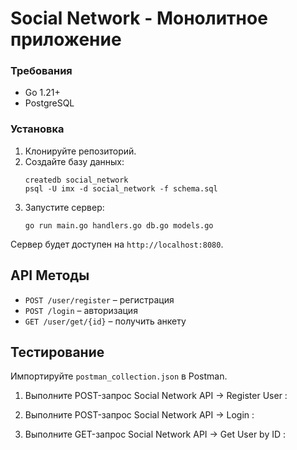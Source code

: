 # Social Network - Монолитное приложение

### Требования

- Go 1.21+
- PostgreSQL

### Установка

1. Клонируйте репозиторий.
2. Создайте базу данных:
    ```
    createdb social_network
    psql -U imx -d social_network -f schema.sql
    ```
3. Запустите сервер:
    ```
    go run main.go handlers.go db.go models.go
    ```
Сервер будет доступен на `http://localhost:8080`.

## API Методы

- `POST /user/register` – регистрация  
- `POST /login` – авторизация  
- `GET /user/get/{id}` – получить анкету

## Тестирование

Импортируйте `postman_collection.json` в Postman.

1. Выполните POST-запрос Social Network API -> Register User :

2. Выполните POST-запрос Social Network API -> Login :

3. Выполните GET-запрос Social Network API -> Get User by ID :

